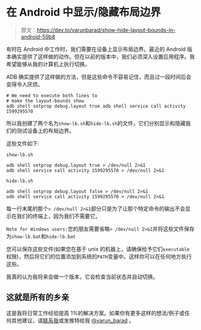 # 在 Android 中显示/隐藏布局边界

> 原文：<https://dev.to/varunbarad/show-hide-layout-bounds-in-android-59b8>

有时在 Android 中工作时，我们需要在设备上显示布局边界。最近的 Android 版本确实提供了这样做的动作。但在以前的版本中，我们必须深入设置应用程序。我希望能够从我的计算机上执行切换。

ADB 确实提供了这样做的方法，但是这些命令不容易记住，而且过一段时间后会变得令人厌烦。

```
# We need to execute both lines to
# make the layout-bounds show
adb shell setprop debug.layout true adb shell service call activity 1599295570 
```

所以我创建了两个名为`show-lb.sh`和`hide-lb.sh`的文件，它们分别显示和隐藏我们的测试设备上的布局边界。

这些文件如下:

`show-lb.sh`

```
adb shell setprop debug.layout true > /dev/null 2>&1
adb shell service call activity 1599295570 > /dev/null 2>&1 
```

`hide-lb.sh`

```
adb shell setprop debug.layout false > /dev/null 2>&1
adb shell service call activity 1599295570 > /dev/null 2>&1 
```

每一行末尾的那个`> /dev/null 2>&1`部分只是为了让那个特定命令的输出不会显示在我们的终端上，因为我们不需要它。

`Note for Windows users:`您的朋友需要省略`> /dev/null 2>&1`并将这些文件保存为`show-lb.bat`和`hide-lb.bat`

您可以保存这些文件(如果您在基于 unix 的机器上，请确保给予它们`executable`权限)，然后将它们的位置添加到系统的`PATH`变量中。这样你可以在任何地方执行这些。

我真的认为我将来会做一个版本，它会检查当前状态并自动切换。

## 这就是所有的乡亲

这是我将日常工作经验提高 1%的解决方案。如果你有更多这样的想法/例子或任何其他建议，请[联系我](https://varunbarad.com/contact)或发推特给我 [@varun_barad](https://twitter.com/varun_barad) 。